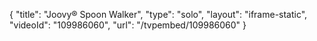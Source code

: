 {
    "title": "Joovy&reg; Spoon Walker",
    "type": "solo",
    "layout": "iframe-static",
    "videoId": "109986060",
    "url": "\/tvpembed\/109986060"
}